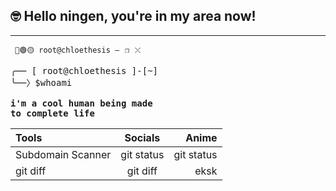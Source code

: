 ## 🤓 Hello ningen, you're in my area now!

<hr>

<code> 🔴🟢🟡            root@chloethesis            —⠀❐⠀⤬ </code>

<pre>
╭── [ root@chloethesis ]-[~]
╰──〉$whoami
 
<b>i'm a cool human being made 
to complete life</b>
</pre>

 | Tools | Socials | Anime |
| :---         |     :---:      |          ---: |
| Subdomain Scanner   | git status     | git status    |
| git diff     | git diff       |eksk      |
